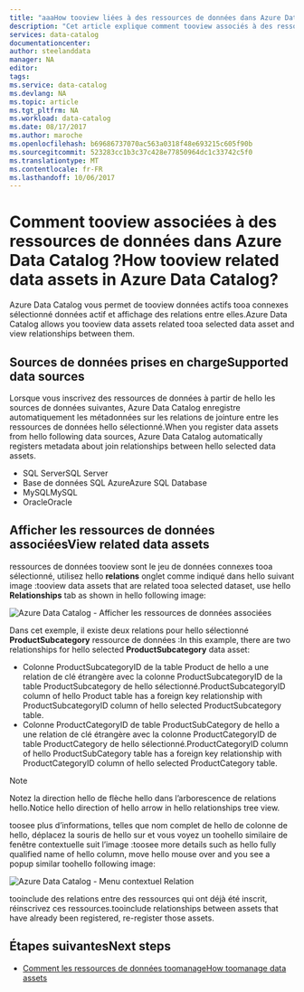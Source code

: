 ```yaml
---
title: "aaaHow tooview liées à des ressources de données dans Azure Data Catalog | Documents Microsoft"
description: "Cet article explique comment tooview associés à des ressources de données d’une ressource de données sélectionnée dans Azure Data Catalog."
services: data-catalog
documentationcenter: 
author: steelanddata
manager: NA
editor: 
tags: 
ms.service: data-catalog
ms.devlang: NA
ms.topic: article
ms.tgt_pltfrm: NA
ms.workload: data-catalog
ms.date: 08/17/2017
ms.author: maroche
ms.openlocfilehash: b69686737070ac563a0318f48e693215c605f90b
ms.sourcegitcommit: 523283cc1b3c37c428e77850964dc1c33742c5f0
ms.translationtype: MT
ms.contentlocale: fr-FR
ms.lasthandoff: 10/06/2017
---
```

# <a name="how-tooview-related-data-assets-in-azure-data-catalog"></a><span data-ttu-id="9591b-103">Comment tooview associées à des ressources de données dans Azure Data Catalog ?</span><span class="sxs-lookup"><span data-stu-id="9591b-103">How tooview related data assets in Azure Data Catalog?</span></span>
<span data-ttu-id="9591b-104">Azure Data Catalog vous permet de tooview données actifs tooa connexes sélectionné données actif et affichage des relations entre elles.</span><span class="sxs-lookup"><span data-stu-id="9591b-104">Azure Data Catalog allows you tooview data assets related tooa selected data asset and view relationships between them.</span></span> 

## <a name="supported-data-sources"></a><span data-ttu-id="9591b-105">Sources de données prises en charge</span><span class="sxs-lookup"><span data-stu-id="9591b-105">Supported data sources</span></span> 
<span data-ttu-id="9591b-106">Lorsque vous inscrivez des ressources de données à partir de hello les sources de données suivantes, Azure Data Catalog enregistre automatiquement les métadonnées sur les relations de jointure entre les ressources de données hello sélectionné.</span><span class="sxs-lookup"><span data-stu-id="9591b-106">When you register data assets from hello following data sources, Azure Data Catalog automatically registers metadata about join relationships between hello selected data assets.</span></span> 

- <span data-ttu-id="9591b-107">SQL Server</span><span class="sxs-lookup"><span data-stu-id="9591b-107">SQL Server</span></span>
- <span data-ttu-id="9591b-108">Base de données SQL Azure</span><span class="sxs-lookup"><span data-stu-id="9591b-108">Azure SQL Database</span></span>
- <span data-ttu-id="9591b-109">MySQL</span><span class="sxs-lookup"><span data-stu-id="9591b-109">MySQL</span></span>
- <span data-ttu-id="9591b-110">Oracle</span><span class="sxs-lookup"><span data-stu-id="9591b-110">Oracle</span></span>

## <a name="view-related-data-assets"></a><span data-ttu-id="9591b-111">Afficher les ressources de données associées</span><span class="sxs-lookup"><span data-stu-id="9591b-111">View related data assets</span></span>
<span data-ttu-id="9591b-112">ressources de données tooview sont le jeu de données connexes tooa sélectionné, utilisez hello **relations** onglet comme indiqué dans hello suivant image :</span><span class="sxs-lookup"><span data-stu-id="9591b-112">tooview data assets that are related tooa selected dataset, use hello **Relationships** tab as shown in hello following image:</span></span> 

![Azure Data Catalog - Afficher les ressources de données associées](media\data-catalog-how-to-view-related-data-assets\relationships-tab.png)

<span data-ttu-id="9591b-114">Dans cet exemple, il existe deux relations pour hello sélectionné **ProductSubcategory** ressource de données :</span><span class="sxs-lookup"><span data-stu-id="9591b-114">In this example, there are two relationships for hello selected **ProductSubcategory** data asset:</span></span> 

- <span data-ttu-id="9591b-115">Colonne ProductSubcategoryID de la table Product de hello a une relation de clé étrangère avec la colonne ProductSubcategoryID de la table ProductSubcategory de hello sélectionné.</span><span class="sxs-lookup"><span data-stu-id="9591b-115">ProductSubcategoryID column of hello Product table has a foreign key relationship with ProductSubcategoryID column of hello selected ProductSubcategory table.</span></span> 
- <span data-ttu-id="9591b-116">Colonne ProductCategoryID de table ProductSubCategory de hello a une relation de clé étrangère avec la colonne ProductCategoryID de table ProductCategory de hello sélectionné.</span><span class="sxs-lookup"><span data-stu-id="9591b-116">ProductCategoryID column of hello ProductSubCategory table has a foreign key relationship with ProductCategoryID column of hello selected ProductCategory table.</span></span>

> [!NOTE]
> <span data-ttu-id="9591b-117">Notez la direction hello de flèche hello dans l’arborescence de relations hello.</span><span class="sxs-lookup"><span data-stu-id="9591b-117">Notice hello direction of hello arrow in hello relationships tree view.</span></span>  

<span data-ttu-id="9591b-118">toosee plus d’informations, telles que nom complet de hello de colonne de hello, déplacez la souris de hello sur et vous voyez un toohello similaire de fenêtre contextuelle suit l’image :</span><span class="sxs-lookup"><span data-stu-id="9591b-118">toosee more details such as hello fully qualified name of hello column, move hello mouse over and you see a popup similar toohello following image:</span></span> 

![Azure Data Catalog - Menu contextuel Relation](media\data-catalog-how-to-view-related-data-assets\relationship-popup.png)

<span data-ttu-id="9591b-120">tooinclude des relations entre des ressources qui ont déjà été inscrit, réinscrivez ces ressources.</span><span class="sxs-lookup"><span data-stu-id="9591b-120">tooinclude relationships between assets that have already been registered, re-register those assets.</span></span>

## <a name="next-steps"></a><span data-ttu-id="9591b-121">Étapes suivantes</span><span class="sxs-lookup"><span data-stu-id="9591b-121">Next steps</span></span>
- [<span data-ttu-id="9591b-122">Comment les ressources de données toomanage</span><span class="sxs-lookup"><span data-stu-id="9591b-122">How toomanage data assets</span></span>](data-catalog-how-to-manage.md)
